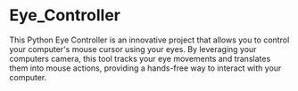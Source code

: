 # Eye_Controller
This Python Eye Controller is an innovative project that allows you to control your computer's mouse cursor using your eyes. By leveraging your computers camera, this tool tracks your eye movements and translates them into mouse actions, providing a hands-free way to interact with your computer.
